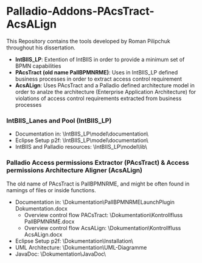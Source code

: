 # Palladio-Addons-PAcsTract-AcsALign

This Repository contains the tools developed by Roman Pilipchuk throughout his dissertation.
* **IntBIIS_LP**: Extention of IntBIIS in order to provide a minimum set of BPMN capabilities
* **PAcsTract (old name PallBPMNRME)**: Uses in IntBIIS_LP defined business processes in order to extract access control requirement
* **AcsALign**: Uses PAcsTract and a Palladio defined architecture model in order to analze the architecture (Enterprise Application Architecture) for violations of access control requirements extracted from business processes

### IntBIIS_Lanes and Pool (IntBIIS_LP)

* Documentation in: \IntBIIS_LP\model\documentation\
* Eclipse Setup p2f: \IntBIIS_LP\model\documentation\
* IntBIIS and Palladio resources:  \IntBIIS_LP\model\lib\


### Palladio Access permissions Extractor (PAcsTract) & Access permissions Architecture Aligner (AcsALign)

The old name of PAcsTract is PallBPMNRME, and might be often found in namings of files or inside functions.

* Documentation in: \Dokumentation\PallBPMNRMELaunchPlugin Dokumentation.docx
  * Overview control flow PACsTract: \Dokumentation\Kontrollfluss PallBPMNRME.docx
  * Overview control flow AcsALign: \Dokumentation\Kontrollfluss AcsALign.docx
* Eclipse Setup p2f: \Dokumentation\Installation\
* UML Architecture: \Dokumentation\UML-Diagramme
* JavaDoc: \Dokumentation\JavaDoc\

